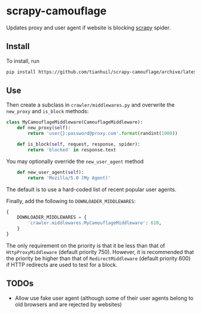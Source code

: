 # scrapy-camouflage
Updates proxy and user agent if website is blocking [scrapy](https://scrapy.org/) spider.

## Install
To install, run
```bash
pip install https://github.com/tianhuil/scrapy-camouflage/archive/latest.tar.gz
```

## Use
Then create a subclass in `crawler/middlewares.py` and overwrite the `new_proxy` and `is_block` methods:
```py
class MyCamouflageMiddleware(CamouflageMiddleware):
    def new_proxy(self):
        return 'user{}:password@proxy.com'.format(randint(1000))

    def is_block(self, request, response, spider):
        return 'blocked' in response.text
```

You may optionally override the `new_user_agent` method
```py
    def new_user_agent(self):
        return 'Mozilla/5.0 (My Agent)'
```
The default is to use a hard-coded list of recent popular user agents.

Finally, add the following to `DOWNLOADER_MIDDLEWARES`:
```py
{
    DOWNLOADER_MIDDLEWARES = {
        'crawler.middlewares.MyCamouflageMiddleware': 610,
    }
}
```
The only requirement on the priority is that it be less than that of `HttpProxyMiddleware` (default priority 750).  However, it is recommended that the priority be higher than that of `RedirectMiddleware` (default priority 600) if HTTP redirects are used to test for a block.

## TODOs
- Allow use fake user agent (although some of their user agents belong to old browsers and are rejected by websites)
